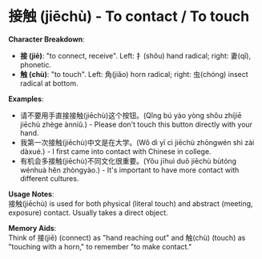 # **接触 (jiēchù) - To contact / To touch**

**Character Breakdown**:  
- **接 (jiē)**: "to connect, receive". Left: 扌(shǒu) hand radical; right: 妻(qī), phonetic.  
- **触 (chù)**: "to touch". Left: 角(jiǎo) horn radical; right: 虫(chóng) insect radical at bottom.

**Examples**:  
- 请不要用手直接接触(jiēchù)这个按钮。(Qǐng bú yào yòng shǒu zhíjiē jiēchù zhège ànniǔ.) - Please don't touch this button directly with your hand.  
- 我第一次接触(jiēchù)中文是在大学。(Wǒ dì yī cì jiēchù zhōngwén shì zài dàxué.) - I first came into contact with Chinese in college.  
- 有机会多接触(jiēchù)不同文化很重要。(Yǒu jīhuì duō jiēchù bùtóng wénhuà hěn zhòngyào.) - It's important to have more contact with different cultures.

**Usage Notes**:  
接触(jiēchù) is used for both physical (literal touch) and abstract (meeting, exposure) contact. Usually takes a direct object.

**Memory Aids**:  
Think of 接(jiē) (connect) as "hand reaching out" and 触(chù) (touch) as "touching with a horn," to remember "to make contact."